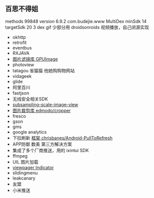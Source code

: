## 百思不得姐
methods 99848
version 6.9.2
com.budejie.www
MultiDex
minSdk 14
targetSdk 20
3 dex
gif 少部分用 droidsonroids
视频播放，自己闭源实现

* okhttp
* retrofit
* eventbus
* RXJAVA
* [图片滤镜库 GPUImage](https://github.com/CyberAgent/android-gpuimage)
* photoview
* tatagou 省猫猫 他她购购物网站
* vidageek
* glide
* 阿里百川
* fastjson
* 无线安全相关SDK
* [subsampling-scale-image-view](https://github.com/davemorrissey/subsampling-scale-image-view)
* [图片裁剪库 edmodo/cropper](https://github.com/edmodo/cropper)
* fresco
* gson
* gms
* google analytics
* 下拉刷新  [框架 chrisbanes/Android-PullToRefresh](https://github.com/chrisbanes/Android-PullToRefresh/tree/master/library/src/com/handmark/pulltorefresh/library)
* APP防御 数美 第三方解决方案
* 集成了多个厂商推送，用的 ixintui SDK
* ffmpeg
* UIL 图片加载
* [viewpager Indicator](https://github.com/LuckyJayce/ViewPagerIndicator)
* slidingmenu
* leakcanary
* 友盟
* 小米推送